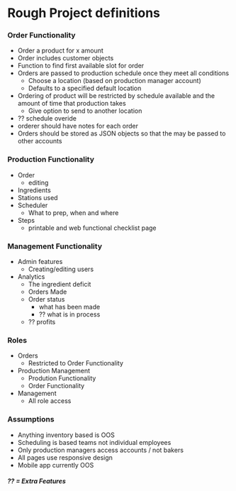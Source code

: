 # Rough Project definitions

### Order Functionality
- Order a product for x amount
- Order includes customer objects
- Function to find first available slot for order
- Orders are passed to production schedule once they meet all conditions
   - Choose a location (based on production manager account)
   - Defaults to a specified default location
- Ordering of product will be restricted by schedule available and the amount of time that production takes
  - Give option to send to another location
- ?? schedule overide
- orderer should have notes for each order
- Orders should be stored as JSON objects so that the may be passed to other accounts

### Production Functionality
- Order
  - editing
- Ingredients
- Stations used
- Scheduler
  - What to prep, when and where
- Steps
  - printable and web functional checklist page

### Management Functionality
- Admin features
  - Creating/editing users
- Analytics
  - The ingredient deficit
  - Orders Made
  - Order status
    - what has been made
	- ?? what is in process
  - ?? profits

### Roles
- Orders 
  - Restricted to Order Functionality
- Production Management
  - Prodution Functionality
  - Order Functionality
- Management
  - All role access

### Assumptions
- Anything inventory based is OOS
- Scheduling is based teams not individual employees
- Only production managers access accounts / not bakers
- All pages use responsive design
- Mobile app currently OOS
##### ?? = Extra Features
